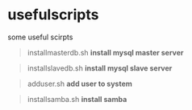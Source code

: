 # usefulscripts
some useful scirpts

>installmasterdb.sh **install mysql master server**

>installslavedb.sh **install mysql slave server**

>adduser.sh **add user to system**

>installsamba.sh **install samba**
